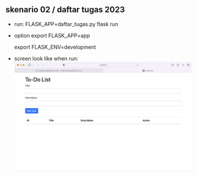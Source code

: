 ## skenario 02 / daftar tugas 2023 


- run:
    FLASK_APP=daftar_tugas.py flask run

- option
    export FLASK_APP=app

    export FLASK_ENV=development

- screen look like when run:
    <img src="assets/Screen Shot 2023-05-30 at 18.20.27.png" alt="Alt text" title="on scree running">